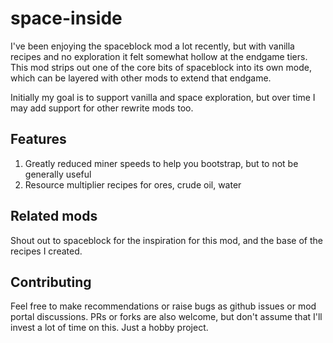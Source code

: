 # space-inside
I've been enjoying the spaceblock mod a lot recently, but with vanilla recipes and no exploration it felt somewhat hollow at the endgame tiers. This mod strips out one of the core bits of spaceblock into its own mode, which can be layered with other mods to extend that endgame.

Initially my goal is to support vanilla and space exploration, but over time I may add support for other rewrite mods too.

## Features
1. Greatly reduced miner speeds to help you bootstrap, but to not be generally useful
2. Resource multiplier recipes for ores, crude oil, water

## Related mods
Shout out to spaceblock for the inspiration for this mod, and the base of the recipes I created.

## Contributing
Feel free to make recommendations or raise bugs as github issues or mod portal discussions. PRs or forks are also welcome, but don't assume that I'll invest a lot of time on this. Just a hobby project.
